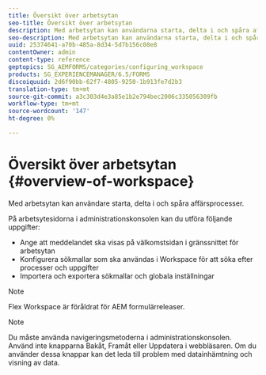```yaml
---
title: Översikt över arbetsytan
seo-title: Översikt över arbetsytan
description: Med arbetsytan kan användarna starta, delta i och spåra affärsprocesser. Låt oss lära oss mer om arbetsytan.
seo-description: Med arbetsytan kan användarna starta, delta i och spåra affärsprocesser. Låt oss lära oss mer om arbetsytan.
uuid: 25374641-a70b-485a-8d34-5d7b156c08e8
contentOwner: admin
content-type: reference
geptopics: SG_AEMFORMS/categories/configuring_workspace
products: SG_EXPERIENCEMANAGER/6.5/FORMS
discoiquuid: 2d6f90bb-62f7-4805-9250-1b913fe7d2b3
translation-type: tm+mt
source-git-commit: a3c303d4e3a85e1b2e794bec2006c335056309fb
workflow-type: tm+mt
source-wordcount: '147'
ht-degree: 0%

---
```



# Översikt över arbetsytan {#overview-of-workspace}

Med arbetsytan kan användare starta, delta i och spåra affärsprocesser.

På arbetsytesidorna i administrationskonsolen kan du utföra följande uppgifter:

* Ange att meddelandet ska visas på välkomstsidan i gränssnittet för arbetsytan
* Konfigurera sökmallar som ska användas i Workspace för att söka efter processer och uppgifter
* Importera och exportera sökmallar och globala inställningar

>[!NOTE]
>
>Flex Workspace är föråldrat för AEM formulärreleaser.

>[!NOTE]
>
>Du måste använda navigeringsmetoderna i administrationskonsolen. Använd inte knapparna Bakåt, Framåt eller Uppdatera i webbläsaren. Om du använder dessa knappar kan det leda till problem med datainhämtning och visning av data.

